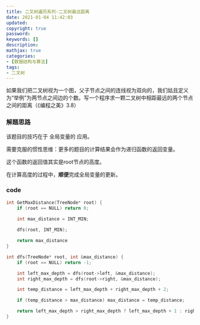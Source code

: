 ```yaml
---
title: 二叉树遍历系列-二叉树最远距离
date: 2021-01-04 11:42:03
updated:
copyright: true
password:
keywords: []
description: 
mathjax: true
categories:
- [数据结构与算法]
tags: 
- 二叉树
---
```


如果我们把二叉树视为一个图，父子节点之间的连线视为双向的，我们姑且定义为“举例”为两节点之间边的个数。写一个程序求一颗二叉树中相距最远的两个节点之间的距离（《编程之美》3.8）

### 解题思路

该题目的技巧在于 全局变量的 应用。

需要克服的惯性思维：更多的题目的计算结果会作为递归函数的返回变量。

这个函数的返回值其实是root节点的高度。

在计算高度的过程中，**顺便**完成全局变量的更新。

### code

```cpp
int GetMaxDistance(TreeNode* root) {
    if (root == NULL) return 0;
    
    int max_distance = INT_MIN;

    dfs(root, INT_MIN);

    return max_distance
}

int dfs(TreeNode* root, int &max_distance) {
    if (root == NULL) return -1;

    int left_max_depth = dfs(root->left, &max_distance);
    int right_max_depth = dfs(root->right, &max_distance);

    int temp_distance = left_max_depth + right_max_depth + 2;

    if (temp_distance > max_distance) max_distance = temp_distance;

    return left_max_depth > right_max_depth ? left_max_depth + 1 : right_max_depth + 1;
}
```